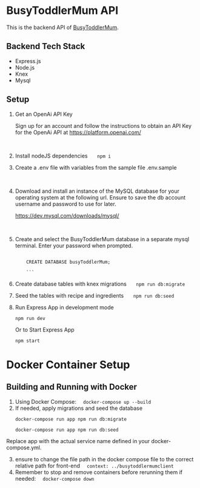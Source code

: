 # BusyToddlerMum  API

This is the backend API of [BusyToddlerMum](https://github.com/erioluwa66/BusyToddlerMumApi).

## Backend Tech Stack

- Express.js
- Node.js
- Knex
- Mysql

## Setup

1. Get an OpenAi API Key

   Sign up for an account and follow the instructions to obtain an API Key for the OpenAi API at https://platform.openai.com/

<br>

2. Install nodeJS dependencies
   `    npm i
   `
   <br>

3. Create a .env file with variables from the sample file .env.sample

<br>

4. Download and install an instance of the MySQL database for your operating system at the following url. Ensure to save the db account username and password to use for later.

   https://dev.mysql.com/downloads/mysql/

<br>

5.  Create and select the BusyToddlerMum database in a separate mysql terminal. Enter your password when prompted.
    ```

        CREATE DATABASE busyToddlerMum;

        ```

6.  Create database tables with knex migrations
    `    npm run db:migrate
   `
    <br>

7.  Seed the tables with recipe and ingredients
    `    npm run db:seed
   `
    <br>

8.  Run Express App in development mode

    ```
    npm run dev
    ```

    Or to Start Express App

    ```
    npm start
    ```
# Docker Container Setup

## Building and Running with Docker

1. Using Docker Compose:
    `   docker-compose up --build
   `
    <br>
2. If needed, apply migrations and seed the database
     ```
    docker-compose run app npm run db:migrate
    ``` 
    ```
    docker-compose run app npm run db:seed
     ```
Replace app with the actual service name defined in your docker-compose.yml.

3. ensure to change the file path in the docker compose file to the correct relative path for front-end
 `   context: ../busytoddlermumclient
   `
    <br>
4. Remember to stop and remove containers before rerunning them if needed:
     `   docker-compose down
   `
    <br>

